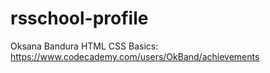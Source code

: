 # rsschool-profile
Oksana Bandura
HTML CSS Basics: https://www.codecademy.com/users/OkBand/achievements
